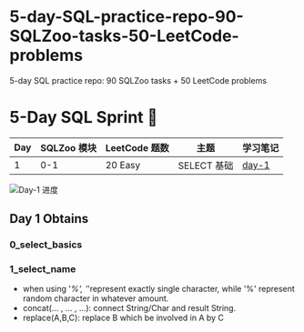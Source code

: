 # 5-day-SQL-practice-repo-90-SQLZoo-tasks-50-LeetCode-problems
5-day SQL practice repo: 90 SQLZoo tasks + 50 LeetCode problems
# 5-Day SQL Sprint 🚀

| Day | SQLZoo 模块 | LeetCode 题数 | 主题 | 学习笔记 |
|-----|------------|--------------|------|---------|
| 1   | 0-1        | 20 Easy      | SELECT 基础 | [day-1](mistakes.md#day-1) |

![Day-1 进度](assets/day1_sqlzoo.png)

## Day 1 Obtains
### 0_select_basics
### 1_select_name
- when using '_%', '_'represent exactly single character, while '%' represent random character in whatever amount.
- concat(... , ... , ...): connect String/Char and result String.
- replace(A,B,C): replace B which be involved in A by C